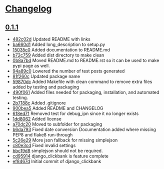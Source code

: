 # [Changelog](/releases)

## [0.1.1](/compare/0.1.1...0.1.1)

* [482c02d](/commit/482c02d) Updated README with links
* [ba660d1](/commit/ba660d1) Added long_description to setup.py
* [15035c0](/commit/15035c0) Added documentation to README.md
* [b72c759](/commit/b72c759) Added dist directory to make clean
* [0b8a7bd](/commit/0b8a7bd) Moved README.md to README.rst so it can be used to make pypi page as well.
* [94a89c0](/commit/94a89c0) Lowered the number of test posts generated
* [81f260c](/commit/81f260c) Updated package name
* [59870dc](/commit/59870dc) Added Makefile with clean command to remove extra files added by testing and packaging
* [490f061](/commit/490f061) Added files needed for packaging, installation, and automated testing.
* [2b7188c](/commit/2b7188c) Added .gitignore
* [900bea5](/commit/900bea5) Added README and CHANGELOG
* [618ed71](/commit/618ed71) Removed test for debug_ipn since it no longer exists
* [1dd8062](/commit/1dd8062) Added license
* [a70dc20](/commit/a70dc20) Moved to subfolder for packaging
* [b6da793](/commit/b6da793) Fixed date conversion Documentation added where missing PEP8 and flake8 run-through
* [5c26e29](/commit/5c26e29) More json fallback for missing simplejson
* [c80e3cd](/commit/c80e3cd) Fixed invalid settings
* [bbc19d8](/commit/bbc19d8) simplejson should not be required.
* [cd95914](/commit/cd95914) django_clickbank is feature complete
* [ef8467d](/commit/ef8467d) Initial commit of django_clickbank
